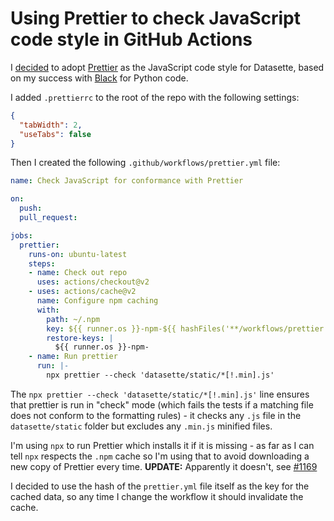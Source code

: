 # Using Prettier to check JavaScript code style in GitHub Actions

I [decided](https://github.com/simonw/datasette/issues/1166) to adopt [Prettier](https://prettier.io/) as the JavaScript code style for Datasette, based on my success with [Black](https://github.com/psf/black) for Python code.

I added `.prettierrc` to the root of the repo with the following settings:

```json
{
  "tabWidth": 2,
  "useTabs": false
}
```

Then I created the following `.github/workflows/prettier.yml` file:

```yaml
name: Check JavaScript for conformance with Prettier

on:
  push:
  pull_request:

jobs:
  prettier:
    runs-on: ubuntu-latest
    steps:
    - name: Check out repo
      uses: actions/checkout@v2
    - uses: actions/cache@v2
      name: Configure npm caching
      with:
        path: ~/.npm
        key: ${{ runner.os }}-npm-${{ hashFiles('**/workflows/prettier.yml') }}
        restore-keys: |
          ${{ runner.os }}-npm-
    - name: Run prettier
      run: |-
        npx prettier --check 'datasette/static/*[!.min].js'
```

The `npx prettier --check 'datasette/static/*[!.min].js'` line ensures that prettier is run in "check" mode (which fails the tests if a matching file does not conform to the formatting rules) - it checks any `.js` file in the `datasette/static` folder but excludes any `.min.js` minified files.

I'm using `npx` to run Prettier which installs it if it is missing - as far as I can tell `npx` respects the `.npm` cache so I'm using that to avoid downloading a new copy of Prettier every time. **UPDATE:** Apparently it doesn't, see [#1169](https://github.com/simonw/datasette/issues/1169)

I decided to use the hash of the `prettier.yml` file itself as the key for the cached data, so any time I change the workflow it should invalidate the cache.
